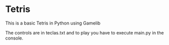 # Tetris
This is a basic Tetris in Python using Gamelib

The controls are in teclas.txt and to play you have to execute main.py in the console.
